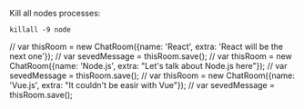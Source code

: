 Kill all nodes processes:
```
killall -9 node
```


// var thisRoom = new ChatRoom({name: 'React', extra: 'React will be the next one'});
// var sevedMessage = thisRoom.save();
// var thisRoom = new ChatRoom({name: 'Node.js', extra: "Let's talk about Node.js here"});
// var sevedMessage = thisRoom.save();
// var thisRoom = new ChatRoom({name: 'Vue.js', extra: "It couldn't be easir with Vue"});
// var sevedMessage = thisRoom.save(); 